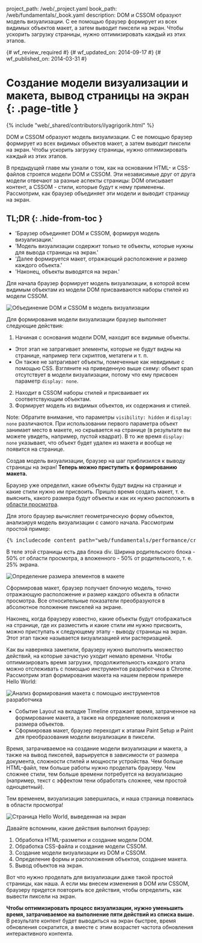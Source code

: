 project_path: /web/_project.yaml
book_path: /web/fundamentals/_book.yaml
description: DOM и CSSOM образуют модель визуализации. С ее помощью браузер формирует из всех видимых объектов макет, а затем выводит пиксели на экран. Чтобы ускорить загрузку страницы, нужно оптимизировать каждый из этих этапов.

{# wf_review_required #}
{# wf_updated_on: 2014-09-17 #}
{# wf_published_on: 2014-03-31 #}

# Создание модели визуализации и макета, вывод страницы на экран {: .page-title }

{% include "web/_shared/contributors/ilyagrigorik.html" %}


DOM и CSSOM образуют модель визуализации. С ее помощью браузер формирует из всех видимых объектов макет, а затем выводит пиксели на экран. Чтобы ускорить загрузку страницы, нужно оптимизировать каждый из этих этапов.


В предыдущей главе мы узнали о том, как на основании HTML- и CSS-файлов строятся модели DOM и CSSOM. Эти независимые друг от друга модели отвечают за разные аспекты страницы: DOM описывает контент, а CSSOM - стили, которые будут к нему применены. Рассмотрим, как браузер объединяет эти модели и выводит страницу на экран.

## TL;DR {: .hide-from-toc }
- 'Браузер объединяет DOM и CSSOM, формируя модель визуализации.'
- 'Модель визуализации содержит только те объекты, которые нужны для вывода страницы на экран.'
- 'Далее формируется макет, отражающий расположение и размер каждого объекта.'
- 'Наконец, объекты выводятся на экран.'


Для начала браузер формирует модель визуализации, в которой всем видимым объектам из модели DOM присваиваются наборы стилей из модели CSSOM.

<img src="images/render-tree-construction.png" alt="Объединение DOM и CSSOM в модель визуализации" class="center">

Для формирования модели визуализации браузер выполняет следующие действия:

1. Начиная с основания модели DOM, находит все видимые объекты.
  * Этот этап не затрагивает элементы, которые не будут видны на странице, например теги скриптов, метатеги и т. п.
  * Он также не затрагивает объекты, помеченные как невидимые с помощью CSS. Взгляните на приведенную выше схему: объект span отсутствует в модели визуализации, потому что ему присвоен параметр `display: none`.
2. Находит в CSSOM наборы стилей и присваивает их соответствующим объектам.
3. Формирует модель из видимых объектов, их содержания и стилей.

Note: Обратите внимание, что параметры `visibility: hidden` и `display: none` различаются. При использовании первого параметра объект занимает место в макете, но скрывается на странице (в результате вы можете увидеть, например, пустой квадрат). В то же время `display: none` указывает, что объект будет удален из макета и вообще не появится на странице.

Создав модель визуализации, браузер на шаг приблизился к выводу страницы на экран! **Теперь можно приступить к формированию макета.**

Браузер уже определил, какие объекты будут видны на странице и какие стили нужно им присвоить. Пришло время создать макет, т. е. выяснить, какого размера будут объекты и как их нужно расположить в [области просмотра](/web/fundamentals/design-and-ui/responsive/#set-the-viewport).

Для этого браузер вычисляет геометрическую форму объектов, анализируя модель визуализации с самого начала. Рассмотрим простой пример:

<pre class="prettyprint">
{% includecode content_path="web/fundamentals/performance/critical-rendering-path/_code/nested.html" region_tag="full" %}
</pre>

В теле этой страницы есть два блока div. Ширина родительского блока - 50% от области просмотра, а вложенного - 50% от родительского, т. е. 25% экрана.

<img src="images/layout-viewport.png" alt="Определение размера элементов в макете" class="center">

Сформировав макет, браузер получает блочную модель, точно отражающую расположение и размер каждого объекта в области просмотра. Все относительные показатели преобразуются в абсолютное положение пикселей на экране.

Наконец, когда браузеру известно, какие объекты будут отображаться на странице, где их разместить и какие стили им нужно присвоить, можно приступать к следующему этапу - выводу страницы на экран. Этот этап также называется визуализацией или растеризацией.

Как вы наверняка заметили, браузеру нужно выполнить множество действий, на которые зачастую уходит немало времени. Чтобы оптимизировать время загрузки, продолжительность каждого этапа можно отслеживать с помощью инструментов разработчика в Chrome. Рассмотрим этап формирования макета на нашем первом примере Hello World:

<img src="images/layout-timeline.png" alt="Анализ формирования макета с помощью инструментов разработчика" class="center">

* Событие Layout на вкладке Timeline отражает время, затраченное на формирование макета, а также на определение положения и размера объектов.
* Сформировав макет, браузер переходит к этапам Paint Setup и Paint для преобразования модели визуализации в пиксели.

Время, затрачиваемое на создание модели визуализации и макета, а также на вывод пикселей, варьируется в зависимости от размера документа, сложности стилей и мощности устройства. Чем больше HTML-файл, тем больше работы нужно проделать браузеру. Чем сложнее стили, тем больше времени потребуется на визуализацию (например, текст с эффектом тени обработать сложнее, чем простой одноцветный).

Тем временем, визуализация завершилась, и наша страница появилась в области просмотра!

<img src="images/device-dom-small.png" alt="Страница Hello World, выведенная на экран" class="center">

Давайте вспомним, какие действия выполнил браузер:

1. Обработка HTML-разметки и создание модели DOM.
2. Обработка CSS-файла и создание модели CSSOM.
3. Создание модели визуализации из DOM и CSSOM.
4. Определение формы и расположения объектов, создание макета.
5. Вывод объектов на экран.

Вот что нужно проделать для визуализации даже такой простой страницы, как наша. А если мы внесем изменения в DOM или CSSOM, браузеру придется повторить все действия, чтобы определить, как вывести пиксели на экран.

**Чтобы оптимизировать процесс визуализации, нужно уменьшить время, затрачиваемое на выполнение пяти действий из списка выше.** В результате контент будет выводиться на экран быстрее, время обновления сократится, а вместе с этим возрастет частота обновления интерактивного контента.



